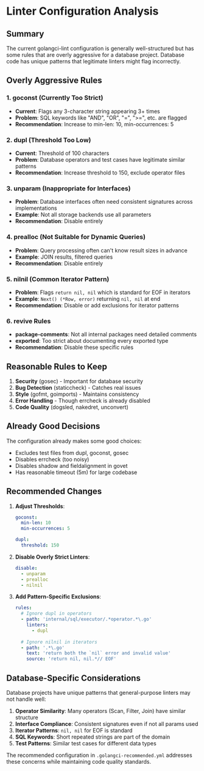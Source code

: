 # Linter Configuration Analysis

## Summary

The current golangci-lint configuration is generally well-structured but has some rules that are overly aggressive for a database project. Database code has unique patterns that legitimate linters might flag incorrectly.

## Overly Aggressive Rules

### 1. **goconst** (Currently Too Strict)
- **Current**: Flags any 3-character string appearing 3+ times
- **Problem**: SQL keywords like "AND", "OR", "=", ">=", etc. are flagged
- **Recommendation**: Increase to min-len: 10, min-occurrences: 5

### 2. **dupl** (Threshold Too Low)
- **Current**: Threshold of 100 characters
- **Problem**: Database operators and test cases have legitimate similar patterns
- **Recommendation**: Increase threshold to 150, exclude operator files

### 3. **unparam** (Inappropriate for Interfaces)
- **Problem**: Database interfaces often need consistent signatures across implementations
- **Example**: Not all storage backends use all parameters
- **Recommendation**: Disable entirely

### 4. **prealloc** (Not Suitable for Dynamic Queries)
- **Problem**: Query processing often can't know result sizes in advance
- **Example**: JOIN results, filtered queries
- **Recommendation**: Disable entirely

### 5. **nilnil** (Common Iterator Pattern)
- **Problem**: Flags `return nil, nil` which is standard for EOF in iterators
- **Example**: `Next() (*Row, error)` returning `nil, nil` at end
- **Recommendation**: Disable or add exclusions for iterator patterns

### 6. **revive Rules**
- **package-comments**: Not all internal packages need detailed comments
- **exported**: Too strict about documenting every exported type
- **Recommendation**: Disable these specific rules

## Reasonable Rules to Keep

1. **Security** (gosec) - Important for database security
2. **Bug Detection** (staticcheck) - Catches real issues
3. **Style** (gofmt, goimports) - Maintains consistency
4. **Error Handling** - Though errcheck is already disabled
5. **Code Quality** (dogsled, nakedret, unconvert)

## Already Good Decisions

The configuration already makes some good choices:
- Excludes test files from dupl, goconst, gosec
- Disables errcheck (too noisy)
- Disables shadow and fieldalignment in govet
- Has reasonable timeout (5m) for large codebase

## Recommended Changes

1. **Adjust Thresholds**:
   ```yaml
   goconst:
     min-len: 10
     min-occurrences: 5
   
   dupl:
     threshold: 150
   ```

2. **Disable Overly Strict Linters**:
   ```yaml
   disable:
     - unparam
     - prealloc
     - nilnil
   ```

3. **Add Pattern-Specific Exclusions**:
   ```yaml
   rules:
     # Ignore dupl in operators
     - path: 'internal/sql/executor/.*operator.*\.go'
       linters:
         - dupl
     
     # Ignore nilnil in iterators
     - path: '.*\.go'
       text: 'return both the `nil` error and invalid value'
       source: 'return nil, nil.*// EOF'
   ```

## Database-Specific Considerations

Database projects have unique patterns that general-purpose linters may not handle well:

1. **Operator Similarity**: Many operators (Scan, Filter, Join) have similar structure
2. **Interface Compliance**: Consistent signatures even if not all params used
3. **Iterator Patterns**: `nil, nil` for EOF is standard
4. **SQL Keywords**: Short repeated strings are part of the domain
5. **Test Patterns**: Similar test cases for different data types

The recommended configuration in `.golangci-recommended.yml` addresses these concerns while maintaining code quality standards.